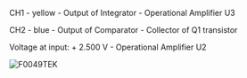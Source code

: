 
CH1 - yellow - Output of Integrator - Operational Amplifier U3 

CH2 - blue - Output of Comparator - Collector of Q1 transistor

Voltage at input: + 2.500 V - Operational Amplifier U2


![F0049TEK](https://github.com/user-attachments/assets/848a2275-c05e-4b4c-aa0f-b3ef615e4009)
